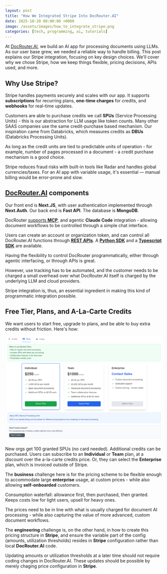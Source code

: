 ```yaml
---
layout: post
title: "How We Integrated Stripe Into DocRouter.AI"
date: 2025-10-20 00:00:00 +0000
image: /assets/images/how_to_integrate_stripe.png
categories: [tech, programming, ai, tutorials]
---
```


At [DocRouter.AI](http://docrouter.ai), we build an AI app for processing documents using LLMs. As our user base grew, we needed a reliable way to handle billing. This post explains our Stripe integration, focusing on key design choices. We'll cover why we chose Stripe, how we keep things flexible, pricing decisions, APIs used, and more.

## Why Use Stripe?

Stripe handles payments securely and scales with our app. It supports __subscriptions__ for recurring plans, __one-time charges__ for credits, and __webhooks__ for real-time updates.

Customers are able to purchase credits we call __SPUs__ (Service Processing Units) - this is our abstraction for LLM usage like token counts. Many other SAAS companies use the same credit-purchase based mechanism. Our inspiration came from Databricks, which measures credits as __DBUs__ (Databricks Processing Units).

As long as the credit units are tied to predictable units of operation - for example, number of pages processed in a document - a credit purchase mechanism is a good choice.

Stripe reduces fraud risks with built-in tools like Radar and handles global currencies/taxes. For an AI app with variable usage, it's essential — manual billing would be error-prone and slow.

## [DocRouter.AI](http://docrouter.ai) components
Our front end is __Next.JS__, with user authentication implemented through __Next.Auth__. Our back end is __Fast API__. The database is __MongoDB__. 

DocRouter [supports __MCP__](https://docrouter.ai/docs/mcp/), and agentic __Claude Code__ integration - allowing document workflows to be controlled through a simple chat interface.

Users can create an account or organization token, and can control all DocRouter.AI functions through [__REST APIs__](https://docrouter.ai/docs/rest-api/). A [__Python SDK__](https://docrouter.ai/docs/python-sdk/) and a [__Typescript SDK__](https://docrouter.ai/docs/typescript-sdk/) are available.

Having the flexibility to control DocRouter programmatically, either through agentic interfacing, or through APIs is great. 

However, use tracking has to be automated, and the customer needs to be charged a small overhead over what DocRouter.AI itself is charged by the underlying LLM and cloud providers.

Stripe integration is, thus, an essential ingredient in making this kind of programmatic integration possible.

## Free Tier, Plans, and A-La-Carte Credits

We want users to start free, upgrade to plans, and be able to buy extra credits without friction. Here's how:

![DocRouter Pricing Plans](/assets/images/docrouter_pricing.png)

New orgs get 100 granted SPUs (no card needed). Additional credits can be purchased. Users can subscribe to an __Individual__ or __Team__ plan, at a discount over the a-la-carte credits price. Or, they can select the __Enterprise__ plan, which is invoiced outside of Stripe.

The __business__ challenge here is for the pricing scheme to be flexible enough to accommodate large __enterprise__ usage, at custom prices - while also allowing __self-onboarded__ customers. 

Consumption waterfall: allowance first, then purchased, then granted. Keeps costs low for light users, upsell for heavy ones.

The prices need to be in line with what is usually charged for document AI processing - while also capturing the value of more advanced, custom document workflows.

The __engineering__ challenge is, on the other hand, in how to create this pricing structure in __Stripe__, and ensure the variable part of the config (amounts, utilization thresholds) resides in __Stripe__ configuration rather than local __DocRouter.AI__ code. 

Updating amounts or utilization thresholds at a later time should not require coding changes in DocRouter.AI. These updates should be possible by merely chaging price configuration in __Stripe__.